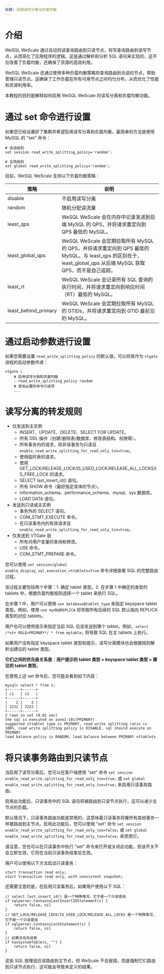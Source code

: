 ```yaml
---
标题: 标题读写分离与负载均衡
---
```


# 介绍

WeSQL WeScale 通过自动将读查询路由到只读节点，将写查询路由到读写节点，从而简化了应用程序的逻辑。这是通过解析和分析 SQL 语句来实现的，这不仅改善了负载均衡，还确保了资源的高效利用。

WeSQL WeScale 还通过使用多种负载均衡策略将查询路由到合适的节点，帮助管理只读节点。这确保了工作负载在所有可用节点之间均匀分布，从而优化了性能和资源利用率。

本教程的目的是解释如何启用 WeSQL WeScale 的读写分离和负载均衡功能。

# 通过 set 命令进行设置

如果您已经设置好了集群并希望启用读写分离和负载均衡，最简单的方法是使用 MySQL 的 "set" 命令：

```
# 会话级别
set session read_write_splitting_policy='random';

# 全局级别
set global read_write_splitting_policy='random';

```

目前，WeSQL WeScale 支持以下负载均衡策略：

| 策略                   | 说明                                                                                                                    |
|----------------------|-----------------------------------------------------------------------------------------------------------------------|
| disable              | 不启用读写分离                                                                                                               |
| random               | 随机分配读流量                                                                                                               |
| least_qps            | WeSQL WeScale 会在内存中记录发送到后端 MySQL 的 QPS，并将请求重定向到 QPS 最低的 MySQL。                                                        |
| least_global_qps     | WeSQL WeScale 会定期拉取所有 MySQL 的 QPS，并将请求重定向到 QPS 最低的 MySQL。与 least_qps 的区别在于，least_global_qps 从后端 MySQL 获取 QPS，而不是自己追踪。 |
| least_rt             | WeSQL WeScale 会记录所有 SQL 查询的执行时间，并将请求重定向到响应时间（RT）最低的 MySQL。                                                            |
| least_behind_primary | WeSQL WeScale 会定期拉取所有 MySQL 的 GTIDs，并将请求重定向到 GTID 最前沿的 MySQL。                                                         |

# 通过启动参数进行设置

如果您需要设置 `read_write_splitting_policy` 的默认值，可以将其作为 `vtgate` 进程的启动参数传递：

```
vtgate \
    # 启用读写分离和负载均衡
    --read_write_splitting_policy random
    # 其他必要的命令行选项
    ...

```

# 读写分离的转发规则

- 仅发送到主实例
    - INSERT、UPDATE、DELETE、SELECT FOR UPDATE。
    - 所有 DDL 操作（创建/删除表/数据库、修改表结构、权限等）。
    - 所有事务内的请求，除非该事务为只读且 `enable_read_write_splitting_for_read_only_txn=true`。
    - 使用临时表的请求。
    - 使用 GET_LOCK/RELEASE_LOCK/IS_USED_LOCK/RELEASE_ALL_LOCKS/IS_FREE_LOCK 的请求。
    - SELECT last_insert_id() 语句。
    - 所有 SHOW 命令（最好指定具体的节点）。
    - information_schema、performance_schema、mysql、sys 数据库。
    - LOAD DATA 语句。
- 发送到只读或主实例
    - 事务外的 SELECT 语句。
    - COM_STMT_EXECUTE 命令。
    - 在只读事务内的有效请求且 `enable_read_write_splitting_for_read_only_txn=true`。
- 仅发送到 VTGate 层
    - 所有对用户变量的查询和修改。
    - USE 命令。
    - COM_STMT_PREPARE 命令。

您可以使用 `set session/global enable_display_sql_execution_vttablets=true` 命令详细查看 SQL 的完整路由过程。

该过程主要包括两个步骤：1. 确定 tablet 类型。2. 在步骤 1 中确定的类型的 tablets 中，根据负载均衡规则选择一个 tablet 来执行 SQL。

在步骤 1 中，用户可以使用 `use database@tablet_type` 来指定 keyspace tablet 类型。例如，使用 `use mydb@REPLICA` 将导致所有后续的 SQL 默认指向 REPLICA 类型的对应 tablets。

用户也可以使用提示来指定当前 SQL 应该发送到哪个 tablet。例如，`select /*vt+ ROLE=PRIMARY*/ * from mytable;` 将导致 SQL 在主 tablets 上执行。

如果用户没有指定 keyspace tablet 类型和提示，读写分离模块也会根据规则解析出建议的 tablet 类型。

**它们之间的优先级关系是：用户提示的 tablet 类型 > keyspace tablet 类型 > 建议的 tablet 类型**。

在使用上述 set 命令后，您可能会看到如下内容：
```
mysql> select * from t;
+------+------+
| c1   | c2   |
+------+------+
|    2 |    2 |
| 2222 | 2222 |
+------+------+
2 rows in set (0.01 sec)
the sql is executed on zone1-101(PRIMARY)
suggested vttablet type is PRIMARY, read write splitting ratio is 100%, read write splitting policy is DISABLE, sql should execute on PRIMARY
load balance policy is RANDOM, load balance between PRIMARY vttablets
```

# 将只读事务路由到只读节点

当启用了读写分离后，您可以在客户端使用 "set" 命令 `set session enable_read_write_splitting_for_read_only_txn=true;` 或 `set global enable_read_write_splitting_for_read_only_txn=true;` 来启用只读事务路由。

启用此功能后，只读事务中的 SQL 语句将被路由到只读节点执行，这可以减少主节点的负载。

默认情况下，只读事务路由功能是禁用的，这意味着只读事务将像所有其他事务一样被路由到主节点。启用此功能后，您可以使用 "set" 命令 `set session enable_read_write_splitting_for_read_only_txn=false;` 或 `set global enable_read_write_splitting_for_read_only_txn=false;` 来禁用它。

请注意，您也可以在只读事务中执行 "set" 命令来打开或关闭此功能，但该开关不会立即生效，它将在当前只读事务结束后生效。

用户可以使用以下方法启动只读事务：
```
start transaction read only;
start transaction read only, with consistent snapshot;
```

还需要注意的是，在启用只读事务后，如果用户使用以下 SQL：
```
// select last_insert_id() 是一个特殊情况，它不是一个只读查询
if sqlparser.ContainsLastInsertIDStatement(s) {
    return false, nil
}
// GET_LOCK/RELEASE_LOCK/IS_USED_LOCK/RELEASE_ALL_LOCKS 是一个特殊情况，它不是一个只读查询
if sqlparser.ContainsLockStatement(s) {
    return false, nil
}
// 如果涉及系统表
if hasSystemTable(s, "") {
    return false, nil
}
```
这些 SQL 按理说应该路由到主节点，但 WeScale 不会报错，而是强制它们路由到只读节点执行，这可能会导致未定义的结果。
